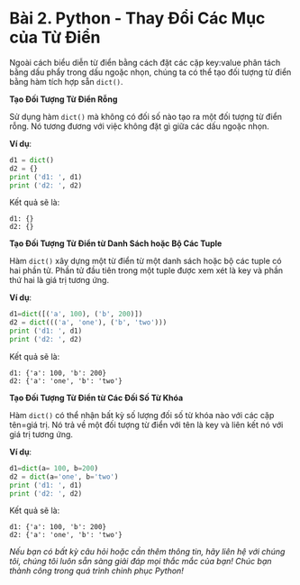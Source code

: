 # Bài 2. Python - Thay Đổi Các Mục của Từ Điển

Ngoài cách biểu diễn từ điển bằng cách đặt các cặp key:value phân tách bằng dấu phẩy trong dấu ngoặc nhọn, chúng ta có thể tạo đối tượng từ điển bằng hàm tích hợp sẵn `dict()`.

**Tạo Đối Tượng Từ Điển Rỗng**

Sử dụng hàm `dict()` mà không có đối số nào tạo ra một đối tượng từ điển rỗng. Nó tương đương với việc không đặt gì giữa các dấu ngoặc nhọn.

**Ví dụ**:

```python
d1 = dict()
d2 = {}
print ('d1: ', d1)
print ('d2: ', d2)
```

Kết quả sẽ là:

```
d1: {}
d2: {}
```

**Tạo Đối Tượng Từ Điển từ Danh Sách hoặc Bộ Các Tuple**

Hàm `dict()` xây dựng một từ điển từ một danh sách hoặc bộ các tuple có hai phần tử. Phần tử đầu tiên trong một tuple được xem xét là key và phần thứ hai là giá trị tương ứng.

**Ví dụ**:

```python
d1=dict([('a', 100), ('b', 200)])
d2 = dict((('a', 'one'), ('b', 'two')))
print ('d1: ', d1)
print ('d2: ', d2)
```

Kết quả sẽ là:

```
d1: {'a': 100, 'b': 200}
d2: {'a': 'one', 'b': 'two'}
```

**Tạo Đối Tượng Từ Điển từ Các Đối Số Từ Khóa**

Hàm `dict()` có thể nhận bất kỳ số lượng đối số từ khóa nào với các cặp tên=giá trị. Nó trả về một đối tượng từ điển với tên là key và liên kết nó với giá trị tương ứng.

**Ví dụ**:

```python
d1=dict(a= 100, b=200)
d2 = dict(a='one', b='two')
print ('d1: ', d1)
print ('d2: ', d2)
```

Kết quả sẽ là:

```
d1: {'a': 100, 'b': 200}
d2: {'a': 'one', 'b': 'two'}
```

*Nếu bạn có bất kỳ câu hỏi hoặc cần thêm thông tin, hãy liên hệ với chúng tôi, chúng tôi luôn sẵn sàng giải đáp mọi thắc mắc của bạn! Chúc bạn thành công trong quá trình chinh phục Python!*